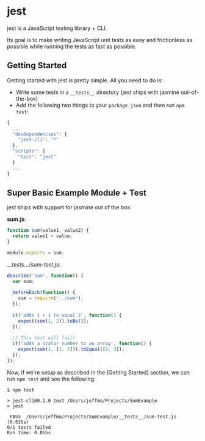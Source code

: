 # jest

jest is a JavaScript testing library + CLI.

Its goal is to make writing JavaScript unit tests as easy and frictionless as possible while running the tests as fast as possible.

## Getting Started

Getting started with jest is pretty simple. All you need to do is:

* Write some tests in a `__tests__` directory (jest ships with jasmine out-of-the-box)
* Add the following two things to your `package.json` and then run `npm test`:

```js
{
  ...
  "devDependencies": {
    "jest-cli": "*"
  },
  "scripts": {
    "test": "jest"
  }
  ...
}
```

## Super Basic Example Module + Test

jest ships with support for jasmine out of the box:

__sum.js__:
```js
function sum(value1, value2) {
  return value1 + value;
}

module.exports = sum;
```
__\__tests\_\_/sum-test.js__:
```js
describe('sum', function() {
  var sum;
  
  beforeEach(function() {
    sum = require('../sum');
  });
  
  it('adds 1 + 1 to equal 2', function() {
    expect(sum(1, 2)).toBe(3);
  });
  
  // This test will fail!
  it('adds a scalar number to an array', function() {
    expect(sum(1, [1, 2])).toEqual([2, 3]);
  });
});
```

Now, if we're setup as described in the [Getting Started] section, we can run `npm test` and see the following:
```
$ npm test

> jest-cli@0.1.0 test /Users/jeffmo/Projects/SumExample
> jest

 PASS  /Users/jeffmo/Projects/SumExample/__tests__/sum-test.js (0.016s)
0/1 tests failed
Run time: 0.855s
```
